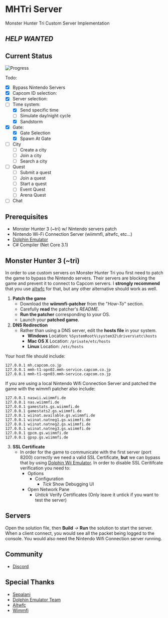 # MHTri Server
Monster Hunter Tri Custom Server Implementation
## *HELP WANTED*

Current Status
--------------
![Progress](https://i.imgur.com/t4Xpfnt.gif)

Todo:
- [x] Bypass Nintendo Servers
- [x] Capcom ID selection:
- [x] Server selection:
- [ ] Time system:
  - [X] Send specific time
  - [ ] Simulate day/night cycle
  - [x] Sandstorm
- [X] Gate:
  - [X] Gate Selection
  - [X] Spawn At Gate
- [ ] City 
  - [ ] Create a city
  - [ ] Join a city
  - [ ] Search a city
- [ ] Quest
  - [ ] Submit a quest
  - [ ] Join a quest
  - [ ] Start a quest
  - [ ] Event Quest
  - [ ] Arena Quest
- [ ] Chat

Prerequisites
-------------
 * Monster Hunter 3 (~tri) w/ Nintendo servers patch
 * Nintendo Wi-Fi Connection Server (wiimmfi, altwfc, etc...)
 * [Dolphin Emulator](https://github.com/dolphin-emu/dolphin)
 * C# Compiler (Net Core 3.1)

Monster Hunter 3 (~tri)
-----------------------
In order to use custom servers on Monster Hunter Tri you first need to patch the game to bypass the Nintendo servers. Their servers are blocking the game and prevent it to connect to Capcom servers. I **strongly recommend** that you use [altwfc](https://github.com/polaris-/dwc_network_server_emulator) for that, but any other alternative should work as well.

1. **Patch the game**
   * Download the **wiimmfi-patcher** from the "*How-To*" section.
   * Carefully **read** the patcher's *README*.
   * **Run the patcher** corresponding to your OS.
   * Launch your **patched game**.
2. **DNS Redirection**
   * Rather than using a DNS server, edit the **hosts file** in your system.
      * **Windows** Location: ```%SystemRoot%\system32\drivers\etc\hosts```
      * **Mac OS X** Location: ```/private/etc/hosts```
      * **Linux** Location: ```/etc/hosts```

Your host file should include:
```
127.0.0.1 mh.capcom.co.jp
127.0.0.1 mmh-t1-opn02.mmh-service.capcom.co.jp
127.0.0.1 mmh-t1-opn03.mmh-service.capcom.co.jp
``` 
If you are using a local Nintendo Wifi Connection Server and patched the game with the wimmfi patcher also include:
```
127.0.0.1 naswii.wiimmfi.de
127.0.0.1 nas.wiimmfi.de
127.0.0.1 gamestats.gs.wiimmfi.de
127.0.0.1 gamestats2.gs.wiimmfi.de
127.0.0.1 wiinat.available.gs.wiimmfi.de
127.0.0.1 wiinat.natneg1.gs.wiimmfi.de
127.0.0.1 wiinat.natneg2.gs.wiimmfi.de
127.0.0.1 wiinat.natneg3.gs.wiimmfi.de
127.0.0.1 gpcm.gs.wiimmfi.de
127.0.0.1 gpsp.gs.wiimmfi.de 
```
3. **SSL Certificate**
   * In order for the game to communicate with the first server (port 8200) correctly we need a valid SSL Certificate, **but** we can bypass that by using [Dolphin Wii Emulator](https://github.com/dolphin-emu/dolphin). In order to disable SSL Ceritifcate verification you need to:
     * Options
       * Configuration
         * *Tick* Show Debugging UI
     * Open Network Pane
       * *Untick* Verify Certificates (Only leave it untick if you want to test the server)

Servers
-----------
Open the solution file, then **Build** *->* **Run** the solution to start the server. When a client connect, you would see all the packet being logged to the console. You would also need the Nintendo Wifi Connection server running.

Community
-----------

- [Discord](https://discord.gg/rP55eE24QC)

Special Thanks
-----------
- [Sepalani](https://github.com/sepalani)
- [Dolphin Emulator Team](https://github.com/orgs/dolphin-emu/people)
- [Altwfc](https://github.com/barronwaffles/dwc_network_server_emulator)
- [Wimmfi](https://wiimmfi.de/)